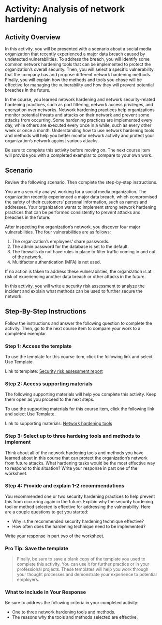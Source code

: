 # Activity: Analysis of network hardening

## Activity Overview
In this activity, you will be presented with a scenario about a social media organization that recently experienced a major data breach caused by undetected vulnerabilities. To address the breach, you will identify some common network hardening tools that can be implemented to protect the organization’s overall security. Then, you will select a specific vulnerability that the company has and propose different network hardening methods. Finally, you will explain how the methods and tools you chose will be effective for managing the vulnerability and how they will prevent potential breaches in the future. 

In the course, you learned network hardening and network security-related hardening practices, such as port filtering, network access privileges, and encryption over networks. Network hardening practices help organizations monitor potential threats and attacks on their network and prevent some attacks from occurring. Some hardening practices are implemented every day, while others are executed every once in a while, such as every other week or once a month. Understanding how to use network hardening tools and methods will help you better monitor network activity and protect your organization’s network against various attacks.

Be sure to complete this activity before moving on. The next course item will provide you with a completed exemplar to compare to your own work. 

## Scenario
Review the following scenario. Then complete the step-by-step instructions.

You are a security analyst working for a social media organization. The organization recently experienced a major data breach, which compromised the safety of their customers’ personal information, such as names and addresses. Your organization wants to implement strong network hardening practices that can be performed consistently to prevent attacks and breaches in the future. 

After inspecting the organization’s network, you discover four major vulnerabilities. The four vulnerabilities are as follows:

1. The organization’s employees' share passwords.
2. The admin password for the database is set to the default.
3. The firewalls do not have rules in place to filter traffic coming in and out of the network.
4. Multifactor authentication (MFA) is not used. 

If no action is taken to address these vulnerabilities, the organization is at risk of experiencing another data breach or other attacks in the future. 

In this activity, you will write a security risk assessment to analyze the incident and explain what methods can be used to further secure the network.

## Step-By-Step Instructions
Follow the instructions and answer the following question to complete the activity. Then, go to the next course item to compare your work to a completed exemplar.


### Step 1: Access the template
To use the template for this course item, click the following link and select Use Template. 

Link to template: 
[Security risk assessment report](/Portfolio%20Activity/Analysis%20of%20network%20hardening/Security-risk-assessment-report-template.docx)

### Step 2: Access supporting materials
The following supporting materials will help you complete this activity. Keep them open as you proceed to the next steps. 

To use the supporting materials for this course item, click the following link and select Use Template. 

Link to supporting materials: 
[Network hardening tools](/Portfolio%20Activity/Analysis%20of%20network%20hardening/Network-hardening-tools.xlsx)


### Step 3: Select up to three hardeing tools and methods to implement
Think about all of the network hardening tools and methods you have learned about in this course that can protect the organization’s network from future attacks. What hardening tasks would be the most effective way to respond to this situation? 
Write your response in part one of the worksheet.

### Step 4: Provide and explain 1-2 recommendations
You recommended one or two security hardening practices to help prevent this from occurring again in the future. Explain why the security hardening tool or method selected is effective for addressing the vulnerability. Here are a couple questions to get you started:

- Why is the recommended security hardening technique effective?
- How often does the hardening technique need to be implemented?

Write your response in part two of the worksheet.

### Pro Tip: Save the template
> Finally, be sure to save a blank copy of the template you used to complete this activity. You can use it for further practice or in your professional projects. These templates will help you work through your thought processes and demonstrate your experience to potential employers.

### What to Include in Your Response
Be sure to address the following criteria in your completed activity: 

- One to three network hardening tools and methods.
- The reasons why the tools and methods selected are effective.